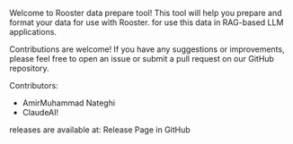 Welcome to Rooster data prepare tool!
This tool will help you prepare and format your data for use with Rooster. for use this data in RAG-based LLM applications.

Contributions are welcome! If you have any suggestions or improvements, please feel free to open an issue or submit a pull request on our GitHub repository.

Contributors:

- AmirMuhammad Nateghi
- ClaudeAI!

releases are available at: Release Page in GitHub
